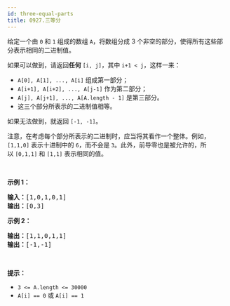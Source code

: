 ```yaml
---
id: three-equal-parts
title: 0927.三等分
---
```

给定一个由 <code>0</code> 和 <code>1</code> 组成的数组 <code>A</code>，将数组分成 3 个非空的部分，使得所有这些部分表示相同的二进制值。

如果可以做到，请返回**任何** <code>[i, j]</code>，其中 <code>i+1 &lt; j</code>，这样一来：


- <code>A[0], A[1], ..., A[i]</code> 组成第一部分；
- <code>A[i+1], A[i+2], ..., A[j-1]</code> 作为第二部分；
- <code>A[j], A[j+1], ..., A[A.length - 1]</code> 是第三部分。
- 这三个部分所表示的二进制值相等。

如果无法做到，就返回 <code>[-1, -1]</code>。

注意，在考虑每个部分所表示的二进制时，应当将其看作一个整体。例如，<code>[1,1,0]</code> 表示十进制中的 <code>6</code>，而不会是 <code>3</code>。此外，前导零也是被允许的，所以 <code>[0,1,1]</code> 和 <code>[1,1]</code> 表示相同的值。

 

**示例 1：**


<pre><strong>输入：</strong>[1,0,1,0,1]<br/><strong>输出：</strong>[0,3]<br/></pre>

**示例 2：**


<pre><strong>输出：</strong>[1,1,0,1,1]<br/><strong>输出：</strong>[-1,-1]</pre>

 

**提示：**

- <code>3 &lt;= A.length &lt;= 30000</code>
- <code>A[i] == 0</code> 或 <code>A[i] == 1</code>
 
